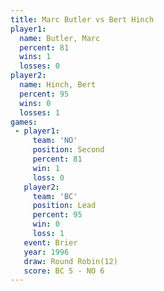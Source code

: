 ```yaml
---
title: Marc Butler vs Bert Hinch
player1:            
  name: Butler, Marc
  percent: 81       
  wins: 1           
  losses: 0         
player2:            
  name: Hinch, Bert 
  percent: 95       
  wins: 0           
  losses: 1         
games:
 - player1:          
     team: 'NO'      
     position: Second
     percent: 81     
     win: 1          
     loss: 0         
   player2:        
     team: 'BC'    
     position: Lead
     percent: 95   
     win: 0        
     loss: 1       
   event: Brier         
   year: 1996           
   draw: Round Robin(12)
   score: BC 5 - NO 6   
---
```

